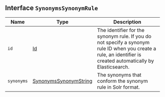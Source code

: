 ## Interface `SynonymsSynonymRule`

| Name | Type | Description |
| - | - | - |
| `id` | [Id](./Id.md) | The identifier for the synonym rule. If you do not specify a synonym rule ID when you create a rule, an identifier is created automatically by Elasticsearch. |
| `synonyms` | [SynonymsSynonymString](./SynonymsSynonymString.md) | The synonyms that conform the synonym rule in Solr format. |
